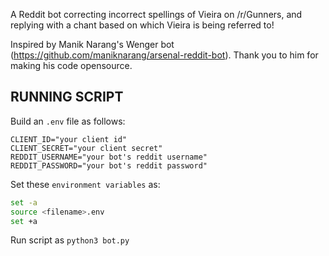 A Reddit bot correcting incorrect spellings of Vieira on /r/Gunners, and replying with a chant based on which Vieira is being referred to!

Inspired by Manik Narang's Wenger bot (https://github.com/maniknarang/arsenal-reddit-bot). Thank you to him for making his code opensource.

## RUNNING SCRIPT

Build an `.env` file as follows:

```env
CLIENT_ID="your client id"
CLIENT_SECRET="your client secret"
REDDIT_USERNAME="your bot's reddit username"
REDDIT_PASSWORD="your bot's reddit password"
```

Set these `environment variables` as:

```bash
set -a
source <filename>.env
set +a
```

Run script as `python3 bot.py`
